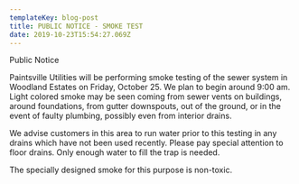 ```yaml
---
templateKey: blog-post
title: PUBLIC NOTICE - SMOKE TEST
date: 2019-10-23T15:54:27.069Z
---
```

Public Notice

Paintsville Utilities will be performing smoke testing of the sewer system in Woodland Estates on Friday, October 25. We plan to begin around 9:00 am. Light colored smoke may be seen coming from sewer vents on buildings, around foundations, from gutter downspouts, out of the ground, or in the event of faulty plumbing, possibly even from interior drains. 

We advise customers in this area to run water prior to this testing in any drains which have not been used recently. Please pay special attention to floor drains. Only enough water to fill the trap is needed.

The specially designed smoke for this purpose is non-toxic.
